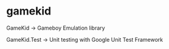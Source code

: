 # gamekid

GameKid -> Gameboy Emulation library

GameKid.Test -> Unit testing with Google Unit Test Framework
